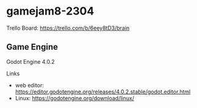 # gamejam8-2304
Trello Board: https://trello.com/b/6eey8tD3/brain
## Game Engine
Godot Engine 4.0.2

Links
- web editor: https://editor.godotengine.org/releases/4.0.2.stable/godot.editor.html
- Linux: https://godotengine.org/download/linux/

